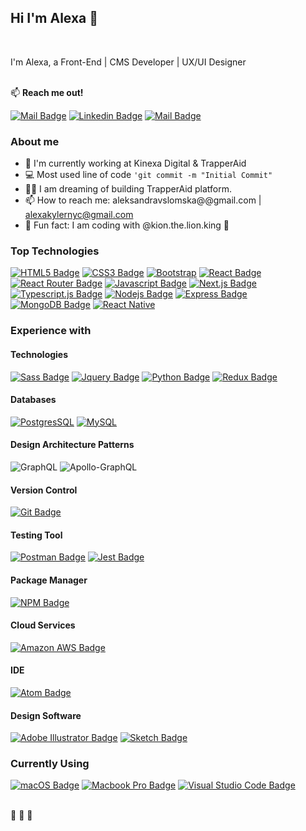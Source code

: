 ## **Hi I'm Alexa** 🦁 ## 

 <br/>

I'm Alexa, a Front-End | CMS Developer | UX/UI Designer <br/><br/>

:mailbox: **Reach me out!** <br/>

[![Mail Badge](https://img.shields.io/badge/-snowleopardAlexa-c0392b?style=flat&labelColor=c0392b&logo=gmail&logoColor=white)](mailto:alexaslomski@gmail.com) [![Linkedin Badge](https://img.shields.io/badge/-Alexa-0e76a8?style=flat&labelColor=0e76a8&logo=linkedin&logoColor=white)](https://www.linkedin.com/in/aleksandra-slomska/) [![Mail Badge](https://img.shields.io/badge/-@aleksandraslomska-e84393?style=flat&labelColor=e84393&logo=instagram&logoColor=white)](https://instagram.com/alexaslomski)

### **About me** ###

<!--Add description-->
- 🏢 I'm currently working at Kinexa Digital & TrapperAid
- 💻 Most used line of code `'git commit -m "Initial Commit"`
- 🧡🤍 I am dreaming of building TrapperAid platform. 
- 📫 How to reach me: aleksandravslomska@@gmail.com | alexakylernyc@gmail.com
- 🚀 Fun fact: I am coding with @kion.the.lion.king 🦁


### **Top Technologies**

[![HTML5 Badge](https://img.shields.io/badge/HTML5-E34F26?style=for-the-badge&logo=html5&logoColor=white)](#) 
[![CSS3 Badge](https://img.shields.io/badge/CSS3-1572B6?style=for-the-badge&logo=css3&logoColor=white)](#)  [![Bootstrap](https://img.shields.io/badge/Bootstrap-563D7C?style=for-the-badge&logo=bootstrap&logoColor=white)](#)  [![React Badge](https://img.shields.io/badge/-React-61DBFB?style=for-the-badge&labelColor=black&logo=react&logoColor=61DBFB)](#)  [![React Router Badge](https://img.shields.io/badge/React_Router-CA4245?style=for-the-badge&logo=react-router&logoColor=white)](#)  [![Javascript Badge](https://img.shields.io/badge/-Javascript-F0DB4F?style=for-the-badge&labelColor=black&logo=javascript&logoColor=F0DB4F)](#) [![Next.js Badge](https://img.shields.io/badge/next.js-000000?style=for-the-badge&logo=nextdotjs&logoColor=white)](#) [![Typescript.js Badge](https://img.shields.io/badge/-Typescript-007acc?style=for-the-badge&labelColor=black&logo=typescript&logoColor=007acc)](#)  [![Nodejs Badge](https://img.shields.io/badge/-Nodejs-3C873A?style=for-the-badge&labelColor=black&logo=node.js&logoColor=3C873A)](#)  [![Express Badge](https://img.shields.io/badge/Express.js-000000?style=for-the-badge&logo=express&logoColor=white)](#)  [![MongoDB Badge](https://img.shields.io/badge/MongoDB-4EA94B?style=for-the-badge&logo=mongodb&logoColor=white)](#) [![React Native](https://img.shields.io/badge/React_Native-20232A?style=for-the-badge&logo=react&logoColor=61DAFB)](#) 



### **Experience with**

#### Technologies

[![Sass Badge](https://img.shields.io/badge/Sass-CC6699?style=for-the-badge&logo=sass&logoColor=white)](#)
[![Jquery Badge](https://img.shields.io/badge/jQuery-0769AD?style=for-the-badge&logo=jquery&logoColor=white)](#) [![Python Badge](https://img.shields.io/badge/Python-3776AB?style=for-the-badge&logo=python&logoColor=white)](#)  [![Redux Badge](https://img.shields.io/badge/Redux-593D88?style=for-the-badge&logo=redux&logoColor=white)](#) 


#### Databases

[![PostgresSQL](https://img.shields.io/badge/PostgreSQL-316192?style=for-the-badge&logo=postgresql&logoColor=white)](#) [![MySQL](https://img.shields.io/badge/MySQL-00000F?style=for-the-badge&logo=mysql&logoColor=white)](#) 


#### Design Architecture Patterns

![GraphQL](https://img.shields.io/badge/-GraphQL-E10098?style=for-the-badge&logo=graphql&logoColor=white) ![Apollo-GraphQL](https://img.shields.io/badge/-ApolloGraphQL-311C87?style=for-the-badge&logo=apollo-graphql)

#### Version Control

[![Git Badge](https://img.shields.io/badge/Git-F05032?style=for-the-badge&logo=git&logoColor=white)](#) 

#### Testing Tool

[![Postman Badge](https://img.shields.io/badge/Postman-FF6C37?style=for-the-badge&logo=Postman&logoColor=white)](#)  [![Jest Badge](https://img.shields.io/badge/Jest-C21325?style=for-the-badge&logo=jest&logoColor=white)](#) 

#### Package Manager

[![NPM Badge](https://img.shields.io/badge/npm-CB3837?style=for-the-badge&logo=npm&logoColor=white)](#) 

#### Cloud Services

[![Amazon AWS Badge](https://img.shields.io/badge/Amazon_AWS-232F3E?style=for-the-badge&logo=amazon-aws&logoColor=white)](#) 

#### IDE

[![Atom Badge](https://img.shields.io/badge/Atom-66595C?style=for-the-badge&logo=Atom&logoColor=white)](#) 

#### Design Software

[![Adobe Illustrator Badge](https://img.shields.io/badge/Adobe%20XD-FF61F6?style=for-the-badge&logo=Adobe%20XD&logoColor=white)](#) [![Sketch Badge](https://img.shields.io/badge/Sketch-F7B500?style=for-the-badge&logo=Sketch&logoColor=white)](#) 


### **Currently Using**

[![macOS Badge](https://img.shields.io/badge/macOS-000000?style=for-the-badge&logo=macos&logoColor=white)](#) [![Macbook Pro Badge](https://img.shields.io/badge/Apple-MacBook_Pro_-999999?style=for-the-badge&logo=apple&logoColor=white)](#)  [![Visual Studio Code Badge](https://img.shields.io/badge/Visual_Studio_Code-0078D4?style=for-the-badge&logo=visual%20studio%20code&logoColor=white)](#)


 <br/>
🧡 🦁 🤍
















